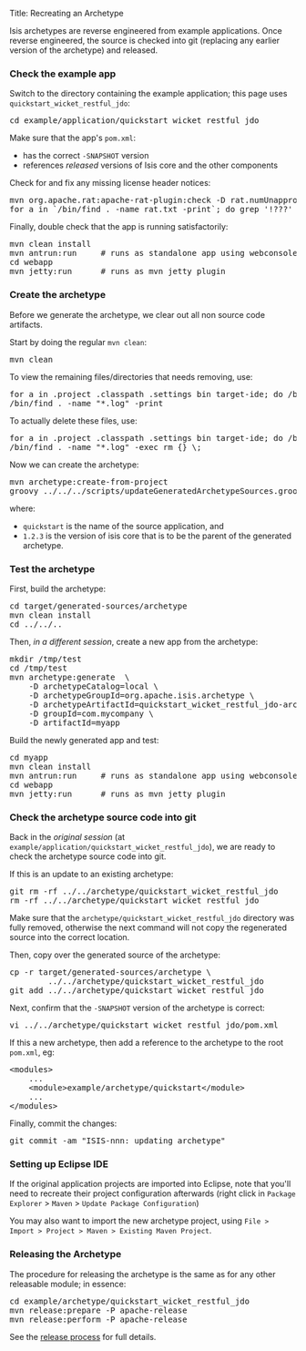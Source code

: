 Title: Recreating an Archetype

Isis archetypes are reverse engineered from example applications.  Once reverse engineered, the source is checked into git (replacing any earlier version of the archetype) and released.

### Check the example app

Switch to the directory containing the example application; this page uses `quickstart_wicket_restful_jdo`:

<pre>
cd example/application/quickstart_wicket_restful_jdo
</pre>

Make sure that the app's `pom.xml`:

- has the correct `-SNAPSHOT` version
- references *released* versions of Isis core and the other components

Check for and fix any missing license header notices:
<pre>
mvn org.apache.rat:apache-rat-plugin:check -D rat.numUnapprovedLicenses=50 -o
for a in `/bin/find . -name rat.txt -print`; do grep '!???' $a; done
</pre>

Finally, double check that the app is running satisfactorily:
  
<pre>
mvn clean install
mvn antrun:run     # runs as standalone app using webconsole
cd webapp
mvn jetty:run      # runs as mvn jetty plugin
</pre>

### Create the archetype

Before we generate the archetype, we clear out all non source code artifacts.

Start by doing the regular `mvn clean`:
<pre>
mvn clean
</pre>

To view the remaining files/directories that needs removing, use:
<pre>
for a in .project .classpath .settings bin target-ide; do /bin/find . -name $a -print; done
/bin/find . -name "*.log" -print
</pre>

To actually delete these files, use:
<pre>
for a in .project .classpath .settings bin target-ide; do /bin/find . -name $a -exec rm -r {} \;; done
/bin/find . -name "*.log" -exec rm {} \;
</pre>

Now we can create the archetype:

<pre>
mvn archetype:create-from-project
groovy ../../../scripts/updateGeneratedArchetypeSources.groovy -n quickstart -v 1.2.3
</pre>

where:

- `quickstart` is the name of the source application, and 
- `1.2.3` is the version of isis core that is to be the parent of the generated archetype.

### Test the archetype

First, build the archetype:

<pre>
cd target/generated-sources/archetype
mvn clean install
cd ../../..
</pre>

Then, *in a different session*, create a new app from the archetype:
<pre>
mkdir /tmp/test
cd /tmp/test
mvn archetype:generate  \
    -D archetypeCatalog=local \
    -D archetypeGroupId=org.apache.isis.archetype \
    -D archetypeArtifactId=quickstart_wicket_restful_jdo-archetype \
    -D groupId=com.mycompany \
    -D artifactId=myapp
</pre>

Build the newly generated app and test:
<pre>
cd myapp
mvn clean install
mvn antrun:run     # runs as standalone app using webconsole
cd webapp
mvn jetty:run      # runs as mvn jetty plugin
</pre>

### Check the archetype source code into git

Back in the *original session* (at `example/application/quickstart_wicket_restful_jdo`), we are ready to check the archetype source code into git.

If this is an update to an existing archetype:

<pre>
git rm -rf ../../archetype/quickstart_wicket_restful_jdo
rm -rf ../../archetype/quickstart_wicket_restful_jdo
</pre>

Make sure that the `archetype/quickstart_wicket_restful_jdo` directory was fully removed, otherwise the next command will not copy the regenerated source into the correct location.

Then, copy over the generated source of the archetype:

<pre>
cp -r target/generated-sources/archetype \
        ../../archetype/quickstart_wicket_restful_jdo
git add ../../archetype/quickstart_wicket_restful_jdo
</pre>

Next, confirm that the `-SNAPSHOT` version of the archetype is correct:

<pre>
vi ../../archetype/quickstart_wicket_restful_jdo/pom.xml
</pre>

If this a new archetype, then add a reference to the archetype to the root `pom.xml`, eg:

<pre>
&lt;modules&gt;
    ...
    &lt;module&gt;example/archetype/quickstart&lt;/module&gt;
    ...
&lt;/modules&gt;
</pre>

Finally, commit the changes:
<pre>
git commit -am "ISIS-nnn: updating archetype"
</pre>

### Setting up Eclipse IDE

If the original application projects are imported into Eclipse, note that you'll need to recreate their project configuration afterwards (right click in `Package Explorer` > `Maven` > `Update Package Configuration`)

You may also want to import the new archetype project, using `File > Import > Project > Maven > Existing Maven Project`.


### Releasing the Archetype

The procedure for releasing the archetype is the same as for any other releasable module; in essence:

<pre>
cd example/archetype/quickstart_wicket_restful_jdo
mvn release:prepare -P apache-release
mvn release:perform -P apache-release
</pre>

See the [release process](release-process.html) for full details.
